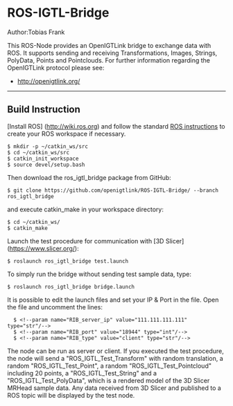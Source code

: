 # ROS-IGTL-Bridge

Author:Tobias Frank

This ROS-Node provides an OpenIGTLink bridge to exchange data with ROS. It supports sending and receiving Transformations, Images, Strings, PolyData, Points and Pointclouds. 
For further information regarding the OpenIGTLink protocol please see:
- http://openigtlink.org/


----------------------------------------------------------------------------------------------------------------------------------------
Build Instruction
-----------------

[Install ROS] (http://wiki.ros.org)
and follow the standard [ROS instructions](http://wiki.ros.org/catkin/Tutorials/create_a_workspace) to create your ROS workspace if necessary.

    $ mkdir -p ~/catkin_ws/src
    $ cd ~/catkin_ws/src
    $ catkin_init_workspace
	$ source devel/setup.bash
	
Then download the ros_igtl_bridge package from GitHub:
	
	$ git clone https://github.com/openigtlink/ROS-IGTL-Bridge/ --branch ros_igtl_bridge

and execute catkin_make in your workspace directory:

	$ cd ~/catkin_ws/
	$ catkin_make

Launch the test procedure for communication with [3D Slicer] (https://www.slicer.org/):

    $ roslaunch ros_igtl_bridge test.launch
    
To simply run the bridge without sending test sample data, type:

	$ roslaunch ros_igtl_bridge bridge.launch

It is possible to edit the launch files and set your IP & Port in the file.
Open the file and uncomment the lines:

	  $ <!--param name="RIB_server_ip" value="111.111.111.111" type="str"/-->
	  $ <!--param name="RIB_port" value="18944" type="int"/-->
      $ <!--param name="RIB_type" value="client" type="str"/-->

The node can be run as server or client. If you executed the test procedure, the node will send
a "ROS_IGTL_Test_Transform" with random translation, a random "ROS_IGTL_Test_Point", 
a random "ROS_IGTL_Test_Pointcloud" including 20 points, a "ROS_IGTL_Test_String" and a "ROS_IGTL_Test_PolyData", which is a rendered model 
of the 3D Slicer MRHead sample data. Any data received from 3D Slicer and published to a ROS topic will be displayed by the test node.




    
    


